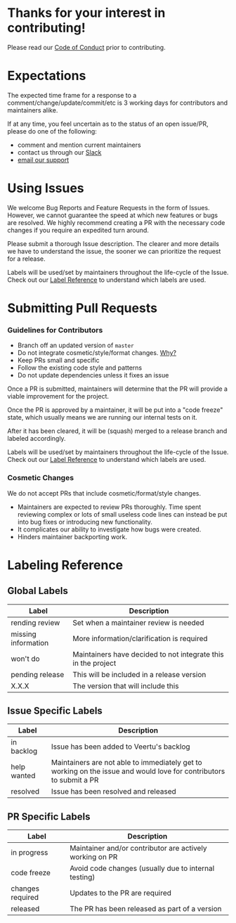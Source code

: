 # Thanks for your interest in contributing!

Please read our [Code of Conduct](CODE_OF_CONDUCT.md) prior to contributing.

# Expectations
The expected time frame for a response to a comment/change/update/commit/etc is 3 working days for contributors and maintainers alike.

If at any time, you feel uncertain as to the status of an open issue/PR, please do one of the following:
- comment and mention current maintainers
- contact us through our [Slack](https://veertuchat.slack.com)
- [email our support](mailto:support@veertu.com)

# Using Issues

We welcome Bug Reports and Feature Requests in the form of Issues. However, we cannot guarantee the speed at which new features or bugs are resolved. We highly recommend creating a PR with the necessary code changes if you require an expedited turn around.

Please submit a thorough Issue description. The clearer and more details we have to understand the issue, the sooner we can prioritize the request for a release.

Labels will be used/set by maintainers throughout the life-cycle of the Issue. Check out our [Label Reference](#labeling-reference) to understand which labels are used.

# Submitting Pull Requests

### Guidelines for Contributors
* Branch off an updated version of `master`
* Do not integrate cosmetic/style/format changes. [Why?](#cosmetic-changes)
* Keep PRs small and specific
* Follow the existing code style and patterns
* Do not update dependencies unless it fixes an issue

Once a PR is submitted, maintainers will determine that the PR will provide a viable improvement for the project.

Once the PR is approved by a maintainer, it will be put into a "code freeze" state, which usually means we are running our internal tests on it.

After it has been cleared, it will be (squash) merged to a release branch and labeled accordingly.

Labels will be used/set by maintainers throughout the life-cycle of the Issue. Check out our [Label Reference](#labeling-reference) to understand which labels are used.

### Cosmetic Changes
We do not accept PRs that include cosmetic/format/style changes.
- Maintainers are expected to review PRs thoroughly. Time spent reviewing complex or lots of small useless code lines can instead be put into bug fixes or introducing new functionality.
- It complicates our ability to investigate how bugs were created.
- Hinders maintainer backporting work.

# Labeling Reference

## Global Labels
Label | Description
------| ----------------
rending review | Set when a maintainer review is needed
missing information | More information/clarification is required
won't do | Maintainers have decided to not integrate this in the project
pending release | This will be included in a release version
X.X.X | The version that will include this

## Issue Specific Labels
Label | Description
------| ----------------
in backlog | Issue has been added to Veertu's backlog
help wanted | Maintainers are not able to immediately get to working on the issue and would love for contributors to submit a PR
resolved | Issue has been resolved and released

## PR Specific Labels
Label | Description
------| ----------------
in progress | Maintainer and/or contributor are actively working on PR
code freeze | Avoid code changes (usually due to internal testing)
changes required | Updates to the PR are required
released | The PR has been released as part of a version
